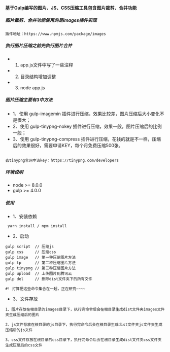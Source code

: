 #### 基于Gulp编写的图片、JS、CSS压缩工具包含图片裁剪、合并功能


##### 图片裁剪、合并功能使用的是images插件实现

```
插件地址：https://www.npmjs.com/package/images
```

##### 执行图片压缩之前先执行图片合并

- 1. app.js文件中写了一些注释
- 2. 目录结构增加调整
- 3. node app.js 

##### 图片压缩主要有3中方法

- 1、使用 gulp-imagemin 插件进行压缩，效果比较差，图片压缩后大小变化不是很大；
- 2、使用 gulp-tinypng-nokey 插件进行压缩，效果一般，图片压缩后的比例一般；
- 3、使用 gulp-tinypng-compress 插件进行压缩，花钱的就是不一样，压缩后的效果很好，需要申请KEY，每个月免费压缩500张。

```

去tinypng官网申请key：https://tinypng.com/developers

```

##### 环境说明

- node >= 8.0.0
- gulp >= 4.0.0


##### 使用

- 1、安装依赖

```
 yarn install / npm install
```

- 2、启动

```
gulp script  // 压缩js
gulp css     // 压缩css
gulp image   // 第一种压缩图片方法
gulp tp      // 第二种压缩图片方法
gulp tinypng // 第三种压缩图片方法
gulp upload  // 上传图片到腾讯云
gulp del     // 删除dist文件夹下的所有文件

#! 打算把这些命令集合在一起，正在研究~~~~
```

- 3、文件存放

```
1、图片存放在根目录的images目录下，执行完命令后会在根目录生成dist文件夹images文件夹生成压缩后的图片

2、js文件存放在根目录的js目录下，执行完命令后会在根目录生成dist文件夹js文件夹生成压缩后的js文件

3、css文件存放在根目录的css目录下，执行完命令后会在根目录生成dist文件夹css文件夹生成压缩后的css文件

```